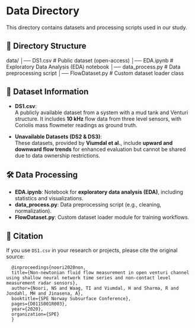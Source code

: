 # Data Directory
This directory contains datasets and processing scripts used in our study.

## 📂 Directory Structure
data/
│── DS1.csv         # Public dataset (open-access)
│── EDA.ipynb       # Exploratory Data Analysis (EDA) notebook
│── data_process.py # Data preprocessing script
│── FlowDataset.py  # Custom dataset loader class

## 📄 Dataset Information

- **DS1.csv**:  
  A publicly available dataset from a system with a mud tank and Venturi structure. It includes **10 kHz** flow data from three level sensors, with Coriolis mass flowmeter readings as ground truth.  

- **Unavailable Datasets (DS2 & DS3)**:  
  These datasets, provided by **Viumdal et al.**, include **upward and downward flow trends** for enhanced evaluation but cannot be shared due to data ownership restrictions.  

## 🛠 Data Processing

- **EDA.ipynb**: Notebook for **exploratory data analysis (EDA)**, including statistics and visualizations.  
- **data_process.py**: Data preprocessing script (e.g., cleaning, normalization).  
- **FlowDataset.py**: Custom dataset loader module for training workflows.  

## 📖 Citation

If you use `DS1.csv` in your research or projects, please cite the original source:
```
  @inproceedings{noori2020non,
  title={Non-newtonian fluid flow measurement in open venturi channel using shallow neural network time series and non-contact level measurement radar sensors},
  author={Noori, NS and Waag, TI and Viumdal, H and Sharma, R and Jondahl, MH and Jinasena, A},
  booktitle={SPE Norway Subsurface Conference},
  pages={D011S001R003},
  year={2020},
  organization={SPE}
  }
```